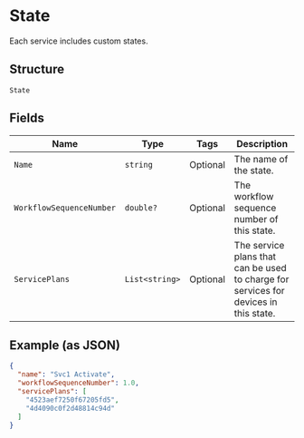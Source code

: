 
# State

Each service includes custom states.

## Structure

`State`

## Fields

| Name | Type | Tags | Description |
|  --- | --- | --- | --- |
| `Name` | `string` | Optional | The name of the state. |
| `WorkflowSequenceNumber` | `double?` | Optional | The workflow sequence number of this state. |
| `ServicePlans` | `List<string>` | Optional | The service plans that can be used to charge for services for devices in this state. |

## Example (as JSON)

```json
{
  "name": "Svc1 Activate",
  "workflowSequenceNumber": 1.0,
  "servicePlans": [
    "4523aef7250f67205fd5",
    "4d4090c0f2d48814c94d"
  ]
}
```

